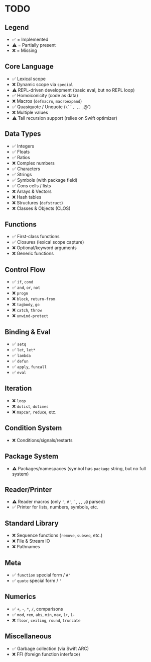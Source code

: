 # TODO

## Legend
- ✅ = Implemented
- ⚠️ = Partially present
- ❌ = Missing

## Core Language
- ✅ Lexical scope
- ❌ Dynamic scope via `special`
- ⚠️ REPL-driven development (basic eval, but no REPL loop)
- ✅ Homoiconicity (code as data)
- ❌ Macros (`defmacro`, `macroexpand`)
- ✅ Quasiquote / Unquote (`\``, `,`, `,@`)
- ❌ Multiple values
- ⚠️ Tail recursion support (relies on Swift optimizer)

## Data Types
- ✅ Integers
- ✅ Floats
- ✅ Ratios
- ❌ Complex numbers
- ✅ Characters
- ✅ Strings
- ✅ Symbols (with package field)
- ✅ Cons cells / lists
- ❌ Arrays & Vectors
- ❌ Hash tables
- ❌ Structures (`defstruct`)
- ❌ Classes & Objects (CLOS)

## Functions
- ✅ First-class functions
- ✅ Closures (lexical scope capture)
- ❌ Optional/keyword arguments
- ❌ Generic functions

## Control Flow
- ✅ `if`, `cond`
- ✅ `and`, `or`, `not`
- ❌ `progn`
- ❌ `block`, `return-from`
- ❌ `tagbody`, `go`
- ❌ `catch`, `throw`
- ❌ `unwind-protect`

## Binding & Eval
- ✅ `setq`
- ✅ `let`, `let*`
- ✅ `lambda`
- ✅ `defun`
- ✅ `apply`, `funcall`
- ✅ `eval`

## Iteration
- ❌ `loop`
- ❌ `dolist`, `dotimes`
- ❌ `mapcar`, `reduce`, etc.

## Condition System
- ❌ Conditions/signals/restarts

## Package System
- ⚠️ Packages/namespaces (symbol has `package` string, but no full system)

## Reader/Printer
- ⚠️ Reader macros (only `'`, `#'`, `` ` ``, `,`, `,@` parsed)
- ✅ Printer for lists, numbers, symbols, etc.

## Standard Library
- ❌ Sequence functions (`remove`, `subseq`, etc.)
- ❌ File & Stream IO
- ❌ Pathnames

## Meta
- ✅ `function` special form / `#'`
- ✅ `quote` special form / `'`

## Numerics
- ✅ `+`, `-`, `*`, `/`, comparisons
- ✅ `mod`, `rem`, `abs`, `min`, `max`, `1+`, `1-`
- ❌ `floor`, `ceiling`, `round`, `truncate`

## Miscellaneous
- ✅ Garbage collection (via Swift ARC)
- ❌ FFI (foreign function interface)
